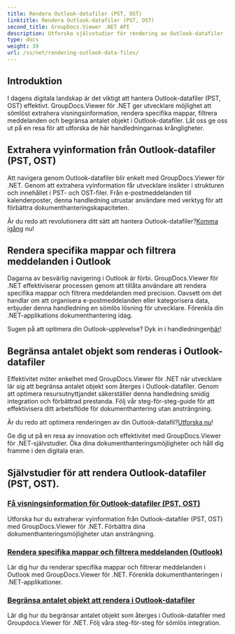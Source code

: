 ```yaml
---
title: Rendera Outlook-datafiler (PST, OST)
linktitle: Rendera Outlook-datafiler (PST, OST)
second_title: GroupDocs.Viewer .NET API
description: Utforska självstudier för rendering av Outlook-datafiler (PST, OST) med GroupDocs.Viewer för .NET. Upptäck effektiva dokumenthanteringstekniker utan ansträngning.
type: docs
weight: 39
url: /sv/net/rendering-outlook-data-files/
---
```

## Introduktion

I dagens digitala landskap är det viktigt att hantera Outlook-datafiler (PST, OST) effektivt. GroupDocs.Viewer för .NET ger utvecklare möjlighet att sömlöst extrahera visningsinformation, rendera specifika mappar, filtrera meddelanden och begränsa antalet objekt i Outlook-datafiler. Låt oss ge oss ut på en resa för att utforska de här handledningarnas krångligheter.

## Extrahera vyinformation från Outlook-datafiler (PST, OST)
Att navigera genom Outlook-datafiler blir enkelt med GroupDocs.Viewer för .NET. Genom att extrahera vyinformation får utvecklare insikter i strukturen och innehållet i PST- och OST-filer. Från e-postmeddelanden till kalenderposter, denna handledning utrustar användare med verktyg för att förbättra dokumenthanteringskapaciteten. 

 Är du redo att revolutionera ditt sätt att hantera Outlook-datafiler?[Komma igång](./get-view-info-outlook-data-file/) nu!

## Rendera specifika mappar och filtrera meddelanden i Outlook
Dagarna av besvärlig navigering i Outlook är förbi. GroupDocs.Viewer för .NET effektiviserar processen genom att tillåta användare att rendera specifika mappar och filtrera meddelanden med precision. Oavsett om det handlar om att organisera e-postmeddelanden eller kategorisera data, erbjuder denna handledning en sömlös lösning för utvecklare. Förenkla din .NET-applikations dokumenthantering idag.

 Sugen på att optimera din Outlook-upplevelse? Dyk in i handledningen[här](./render-specific-folders-and-filter-messages-outlook/)!

## Begränsa antalet objekt som renderas i Outlook-datafiler
Effektivitet möter enkelhet med GroupDocs.Viewer för .NET när utvecklare lär sig att begränsa antalet objekt som återges i Outlook-datafiler. Genom att optimera resursutnyttjandet säkerställer denna handledning smidig integration och förbättrad prestanda. Följ vår steg-för-steg-guide för att effektivisera ditt arbetsflöde för dokumenthantering utan ansträngning.

 Är du redo att optimera renderingen av din Outlook-datafil?[Utforska nu](./limit-items-to-render-outlook-data-files/)!

Ge dig ut på en resa av innovation och effektivitet med GroupDocs.Viewer för .NET-självstudier. Öka dina dokumenthanteringsmöjligheter och håll dig framme i den digitala eran.
## Självstudier för att rendera Outlook-datafiler (PST, OST).
### [Få visningsinformation för Outlook-datafiler (PST, OST)](./get-view-info-outlook-data-file/)
Utforska hur du extraherar vyinformation från Outlook-datafiler (PST, OST) med GroupDocs.Viewer för .NET. Förbättra dina dokumenthanteringsmöjligheter utan ansträngning.
### [Rendera specifika mappar och filtrera meddelanden (Outlook)](./render-specific-folders-and-filter-messages-outlook/)
Lär dig hur du renderar specifika mappar och filtrerar meddelanden i Outlook med GroupDocs.Viewer för .NET. Förenkla dokumenthanteringen i .NET-applikationer.
### [Begränsa antalet objekt att rendera i Outlook-datafiler](./limit-items-to-render-outlook-data-files/)
Lär dig hur du begränsar antalet objekt som återges i Outlook-datafiler med Groupdocs.Viewer för .NET. Följ våra steg-för-steg för sömlös integration.